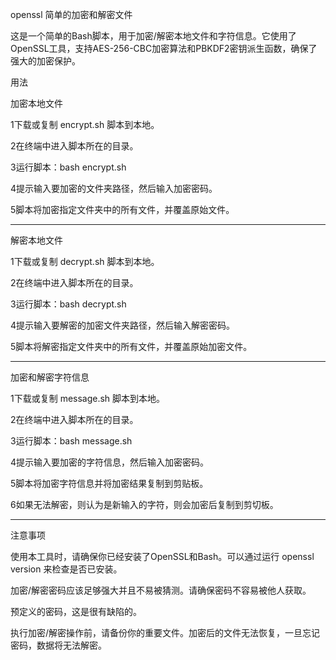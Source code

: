 openssl 简单的加密和解密文件

这是一个简单的Bash脚本，用于加密/解密本地文件和字符信息。它使用了OpenSSL工具，支持AES-256-CBC加密算法和PBKDF2密钥派生函数，确保了强大的加密保护。

用法

加密本地文件

1下载或复制 encrypt.sh 脚本到本地。

2在终端中进入脚本所在的目录。

3运行脚本：bash encrypt.sh

4提示输入要加密的文件夹路径，然后输入加密密码。

5脚本将加密指定文件夹中的所有文件，并覆盖原始文件。

_________________________________________________

解密本地文件

1下载或复制 decrypt.sh 脚本到本地。

2在终端中进入脚本所在的目录。

3运行脚本：bash decrypt.sh

4提示输入要解密的加密文件夹路径，然后输入解密密码。

5脚本将解密指定文件夹中的所有文件，并覆盖原始加密文件。

_________________________________________________

加密和解密字符信息

1下载或复制 message.sh 脚本到本地。

2在终端中进入脚本所在的目录。

3运行脚本：bash message.sh

4提示输入要加密的字符信息，然后输入加密密码。

5脚本将加密字符信息并将加密结果复制到剪贴板。

6如果无法解密，则认为是新输入的字符，则会加密后复制到剪切板。

_________________________________________________


注意事项

使用本工具时，请确保你已经安装了OpenSSL和Bash。可以通过运行 openssl version  来检查是否已安装。

加密/解密密码应该足够强大并且不易被猜测。请确保密码不容易被他人获取。

预定义的密码，这是很有缺陷的。

执行加密/解密操作前，请备份你的重要文件。加密后的文件无法恢复，一旦忘记密码，数据将无法解密。
